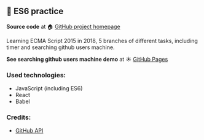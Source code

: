 ## :book: ES6 practice

**Source code** at :house: [GitHub project homepage]( https://github.com/freefrogs/EX_ES6)

Learning ECMA Script 2015 in 2018, 5 branches of different tasks, including timer and searching github users machine.

**See searching github users machine demo** at :sunny: [GitHub Pages]( https://freefrogs.github.io/EX_ES6/)

### Used technologies:
* JavaScript (including ES6)
* React
* Babel

### Credits:
* [GitHub API](https://developer.github.com/v3/)
